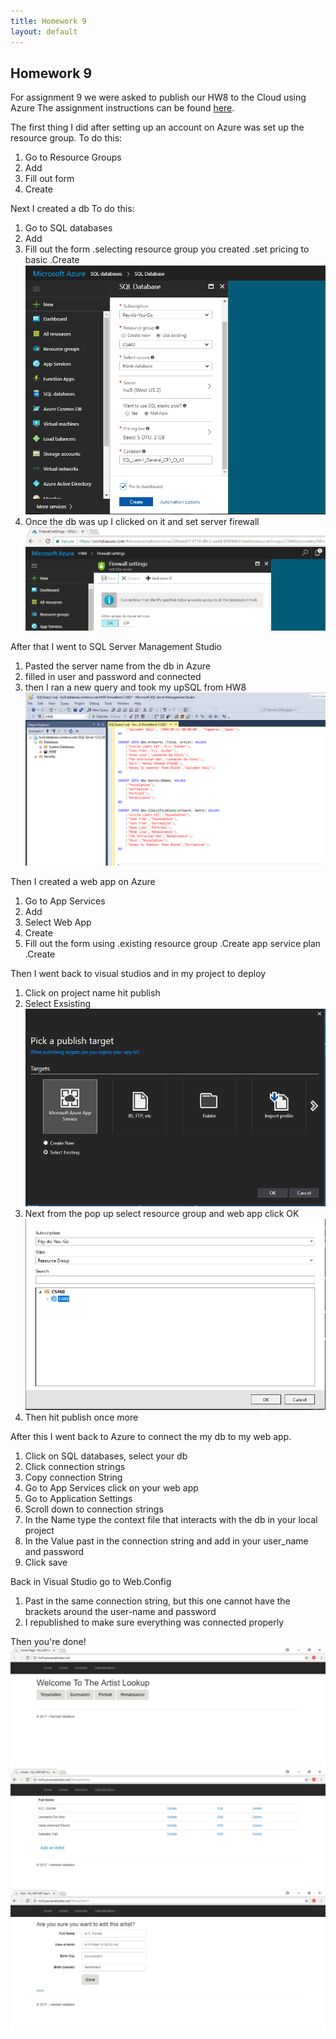 ```yaml
---
title: Homework 9
layout: default
---
```

## Homework 9
For assignment 9 we were asked to publish our HW8 to the Cloud using Azure
The assignment instructions can be found [here](http://www.wou.edu/~morses/classes/cs46x/assignments/HW9.html).

The first thing I did after setting up an account on Azure was set up the resource group.
To do this:
1. Go to Resource Groups
2. Add
3. Fill out form
4. Create

Next I created a db
To do this:
1. Go to SQL databases
2. Add
3. Fill out the form
 .selecting resource group you created
 .set pricing to basic
 .Create
![](img/testing1.PNG?raw=true)
4. Once the db was up I clicked on it and set server firewall
![](img/testing2.PNG?raw=true)

After that I went to SQL Server Management Studio
1. Pasted the server name from the db in Azure
2. filled in user and password and connected
3. then I ran a new query and took my upSQL from HW8
![](img/testing3.PNG?raw=true)

Then I created a web app on Azure
1. Go to App Services
2. Add
3. Select Web App
4. Create
5. Fill out the form using
 .existing resource group
 .Create app service plan
 .Create

Then I went back to visual studios and in my project to deploy
1. Click on project name hit publish
2. Select Exsisting
![](img/testing6.PNG?raw=true)
3. Next from the pop up select resource group and web app click OK
![](img/testing7.PNG?raw=true)
4. Then hit publish once more

After this I went back to Azure to connect the my db to my web app.
1. Click on SQL databases, select your db
2. Click connection strings
3. Copy connection String
4. Go to App Services click on your web app
5. Go to Application Settings
6. Scroll down to connection strings
7. In the Name type the context file that interacts with the db in your local project
8. In the Value past in the connection string and add in your user_name and password
9. Click save

Back in Visual Studio go to Web.Config
1. Past in the same connection string, but this one cannot have the brackets around the user-name and password
2. I republished to make sure everything was connected properly

Then you're done!
![](img/testing8.PNG?raw=true)
![](img/testing9.PNG?raw=true)
![](img/testing10.PNG?raw=true)
